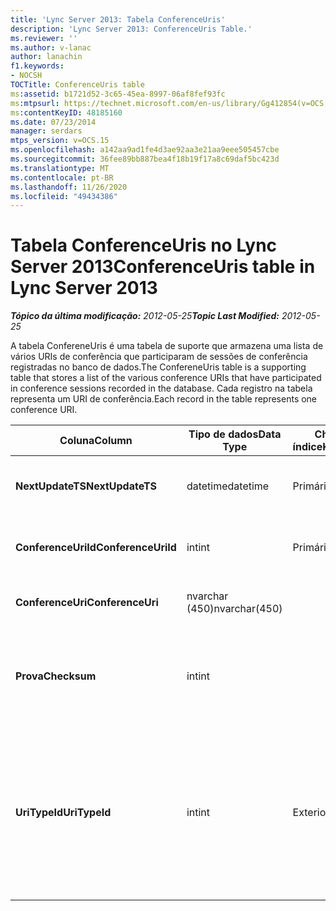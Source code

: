 ```yaml
---
title: 'Lync Server 2013: Tabela ConferenceUris'
description: 'Lync Server 2013: ConferenceUris Table.'
ms.reviewer: ''
ms.author: v-lanac
author: lanachin
f1.keywords:
- NOCSH
TOCTitle: ConferenceUris table
ms:assetid: b1721d52-3c65-45ea-8997-06af8fef93fc
ms:mtpsurl: https://technet.microsoft.com/en-us/library/Gg412854(v=OCS.15)
ms:contentKeyID: 48185160
ms.date: 07/23/2014
manager: serdars
mtps_version: v=OCS.15
ms.openlocfilehash: a142aa9ad1fe4d3ae92aa3e21aa9eee505457cbe
ms.sourcegitcommit: 36fee89bb887bea4f18b19f17a8c69daf5bc423d
ms.translationtype: MT
ms.contentlocale: pt-BR
ms.lasthandoff: 11/26/2020
ms.locfileid: "49434386"
---
```

# <a name="conferenceuris-table-in-lync-server-2013"></a><span data-ttu-id="71972-103">Tabela ConferenceUris no Lync Server 2013</span><span class="sxs-lookup"><span data-stu-id="71972-103">ConferenceUris table in Lync Server 2013</span></span>

<div data-xmlns="http://www.w3.org/1999/xhtml">

<div class="topic" data-xmlns="http://www.w3.org/1999/xhtml" data-msxsl="urn:schemas-microsoft-com:xslt" data-cs="https://msdn.microsoft.com/">

<div data-asp="https://msdn2.microsoft.com/asp">



</div>

<div id="mainSection">

<div id="mainBody"><span data-ttu-id="71972-104">

<span> </span></span><span class="sxs-lookup"><span data-stu-id="71972-104">

<span> </span></span></span>

<span data-ttu-id="71972-105">_**Tópico da última modificação:** 2012-05-25_</span><span class="sxs-lookup"><span data-stu-id="71972-105">_**Topic Last Modified:** 2012-05-25_</span></span>

<span data-ttu-id="71972-106">A tabela ConfereneUris é uma tabela de suporte que armazena uma lista de vários URIs de conferência que participaram de sessões de conferência registradas no banco de dados.</span><span class="sxs-lookup"><span data-stu-id="71972-106">The ConfereneUris table is a supporting table that stores a list of the various conference URIs that have participated in conference sessions recorded in the database.</span></span> <span data-ttu-id="71972-107">Cada registro na tabela representa um URI de conferência.</span><span class="sxs-lookup"><span data-stu-id="71972-107">Each record in the table represents one conference URI.</span></span>


<table>
<colgroup>
<col style="width: 25%" />
<col style="width: 25%" />
<col style="width: 25%" />
<col style="width: 25%" />
</colgroup>
<thead>
<tr class="header">
<th><span data-ttu-id="71972-108">Coluna</span><span class="sxs-lookup"><span data-stu-id="71972-108">Column</span></span></th>
<th><span data-ttu-id="71972-109">Tipo de dados</span><span class="sxs-lookup"><span data-stu-id="71972-109">Data Type</span></span></th>
<th><span data-ttu-id="71972-110">Chave/índice</span><span class="sxs-lookup"><span data-stu-id="71972-110">Key/Index</span></span></th>
<th><span data-ttu-id="71972-111">Detalhes</span><span class="sxs-lookup"><span data-stu-id="71972-111">Details</span></span></th>
</tr>
</thead>
<tbody>
<tr class="odd">
<td><p><span data-ttu-id="71972-112"><strong>NextUpdateTS</strong></span><span class="sxs-lookup"><span data-stu-id="71972-112"><strong>NextUpdateTS</strong></span></span></p></td>
<td><p><span data-ttu-id="71972-113">datetime</span><span class="sxs-lookup"><span data-stu-id="71972-113">datetime</span></span></p></td>
<td><p><span data-ttu-id="71972-114">Primária</span><span class="sxs-lookup"><span data-stu-id="71972-114">Primary</span></span></p></td>
<td><p><span data-ttu-id="71972-115">Carimbo de data/hora, usado internamente.</span><span class="sxs-lookup"><span data-stu-id="71972-115">Time stamp, Internal used.</span></span></p></td>
</tr>
<tr class="even">
<td><p><span data-ttu-id="71972-116"><strong>ConferenceUriId</strong></span><span class="sxs-lookup"><span data-stu-id="71972-116"><strong>ConferenceUriId</strong></span></span></p></td>
<td><p><span data-ttu-id="71972-117">int</span><span class="sxs-lookup"><span data-stu-id="71972-117">int</span></span></p></td>
<td><p><span data-ttu-id="71972-118">Primária</span><span class="sxs-lookup"><span data-stu-id="71972-118">Primary</span></span></p></td>
<td><p><span data-ttu-id="71972-119">Número exclusivo que identifica esse URI de conferência.</span><span class="sxs-lookup"><span data-stu-id="71972-119">Unique number identifying this conference URI.</span></span></p></td>
</tr>
<tr class="odd">
<td><p><span data-ttu-id="71972-120"><strong>ConferenceUri</strong></span><span class="sxs-lookup"><span data-stu-id="71972-120"><strong>ConferenceUri</strong></span></span></p></td>
<td><p><span data-ttu-id="71972-121">nvarchar (450)</span><span class="sxs-lookup"><span data-stu-id="71972-121">nvarchar(450)</span></span></p></td>
<td></td>
<td><p><span data-ttu-id="71972-122">URL da conferência.</span><span class="sxs-lookup"><span data-stu-id="71972-122">Conference URI.</span></span></p></td>
</tr>
<tr class="even">
<td><p><span data-ttu-id="71972-123"><strong>Prova</strong></span><span class="sxs-lookup"><span data-stu-id="71972-123"><strong>Checksum</strong></span></span></p></td>
<td><p><span data-ttu-id="71972-124">int</span><span class="sxs-lookup"><span data-stu-id="71972-124">int</span></span></p></td>
<td></td>
<td><p><span data-ttu-id="71972-125">Soma de verificação de ConferenceUri.</span><span class="sxs-lookup"><span data-stu-id="71972-125">Checksum of ConferenceUri.</span></span> <span data-ttu-id="71972-126">Usado para aumentar a velocidade das pesquisas do banco de dados.</span><span class="sxs-lookup"><span data-stu-id="71972-126">Used to increases the speed of database searches.</span></span></p></td>
</tr>
<tr class="odd">
<td><p><span data-ttu-id="71972-127"><strong>UriTypeId</strong></span><span class="sxs-lookup"><span data-stu-id="71972-127"><strong>UriTypeId</strong></span></span></p></td>
<td><p><span data-ttu-id="71972-128">int</span><span class="sxs-lookup"><span data-stu-id="71972-128">int</span></span></p></td>
<td><p><span data-ttu-id="71972-129">Exterior</span><span class="sxs-lookup"><span data-stu-id="71972-129">Foreign</span></span></p></td>
<td><p><span data-ttu-id="71972-130">Tipo de URI, como conf: chat para conferência de IM ou conf: áudio-vídeo para videoconferência/videoconferência.</span><span class="sxs-lookup"><span data-stu-id="71972-130">URI type, such as conf:chat for IM conference, or conf:audio-video for audio/video conference.</span></span> <span data-ttu-id="71972-131">Consulte a <a href="lync-server-2013-uritypes-table.md">tabela UriTypes na tabela do Lync Server 2013</a> para obter mais informações.</span><span class="sxs-lookup"><span data-stu-id="71972-131">See the <a href="lync-server-2013-uritypes-table.md">UriTypes table in Lync Server 2013</a> table for more information.</span></span></p></td>
</tr>
</tbody>
</table><span data-ttu-id="71972-132">


</div>

<span> </span>

</div>

</div>

</span><span class="sxs-lookup"><span data-stu-id="71972-132">


</div>

<span> </span>

</div>

</div>

</span></span></div>

